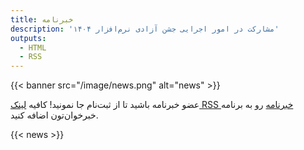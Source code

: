 ```yaml
---
title: خبرنامه
description: 'مشارکت در امور اجرایی جشن آزادی نرم‌افزار ۱۴۰۴'
outputs:
  - HTML
  - RSS
---
```


{{< banner src="/image/news.png" alt="news" >}}

عضو خبرنامه باشید تا از ثبت‌نام جا نمونید! کافیه [لینک RSS خبرنامه](/news/index.xml) رو به برنامه خبرخوان‌تون اضافه کنید.

{{< news >}}
